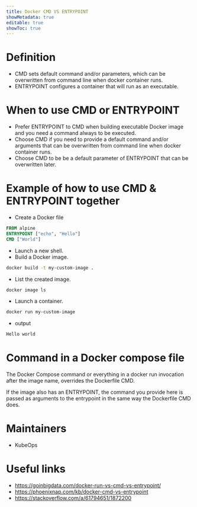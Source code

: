 ```yaml
---
title: Docker CMD VS ENTRYPOINT
showMetadata: true
editable: true
showToc: true
---
```


# Definition

- CMD sets default command and/or parameters, which can be overwritten from command line when docker container runs.
- ENTRYPOINT configures a container that will run as an executable.

# When to use CMD or ENTRYPOINT

- Prefer ENTRYPOINT to CMD when building executable Docker image and you need a command always to be executed.
- Choose CMD if you need to provide a default command and/or arguments that can be overwritten from command line when docker container runs.
- Choose CMD to be be a default parameter of ENTRYPOINT that can be overwritten later.

# Example of how to use CMD & ENTRYPOINT together

- Create a Docker file

```dockerfile
FROM alpine
ENTRYPOINT ["echo", "Hello"]
CMD ["World"]
```

- Launch a new shell.
- Build a Docker image.

```sh
docker build -t my-custom-image .
```

- List the created image.

```sh
docker image ls
```

- Launch a container.

```sh
docker run my-custom-image
```

- output

```sh
Hello world
```

# Command in a Docker compose file

The Docker Compose command or everything in a docker run invocation after the image name, overrides the Dockerfile CMD.

If the image also has an ENTRYPOINT, the command you provide here is passed as arguments to the entrypoint in the same way the Dockerfile CMD does.

# Maintainers

- KubeOps

# Useful links

- https://goinbigdata.com/docker-run-vs-cmd-vs-entrypoint/
- https://phoenixnap.com/kb/docker-cmd-vs-entrypoint
- https://stackoverflow.com/a/61794651/1872200
